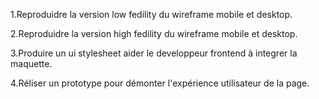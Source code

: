 1.Reproduidre la version low fedility du wireframe mobile et desktop.

2.Reproduidre la version high fedility du wireframe mobile et desktop.

3.Produire un ui stylesheet aider le developpeur frontend à integrer la maquette.

4.Réliser un prototype pour démonter l'expérience utilisateur de la page.
